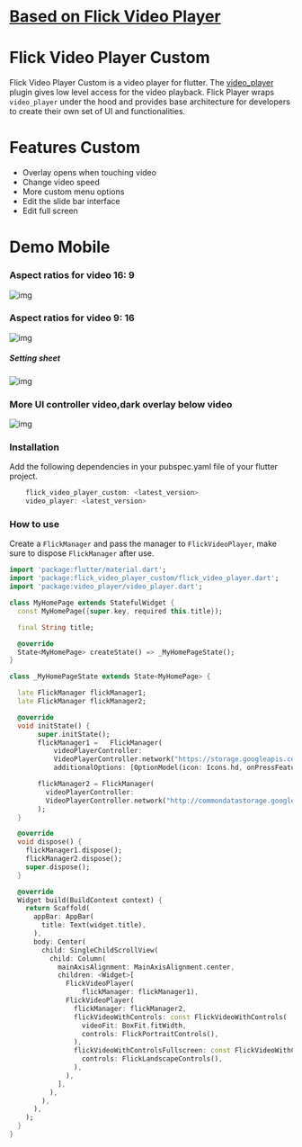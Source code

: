 # [**Based on Flick Video Player**](https://pub.dev/packages/flick_video_player)


# Flick Video Player Custom

Flick Video Player Custom is a video player for flutter.
The [video_player](https://pub.dev/packages/video_player) plugin gives low level access for the video playback. Flick Player wraps `video_player` under the hood and provides base architecture for developers to create their own set of UI and functionalities.

# Features Custom

* Overlay opens when touching video
* Change video speed
* More custom menu options
* Edit the slide bar interface
* Edit full screen

# Demo Mobile

### Aspect ratios for video 16: 9
![img](assets/1.jpg)

### Aspect ratios for video 9: 16
![img](assets/2.jpg)

##### Setting sheet
![img](assets/3.jpg)

### More UI controller video,dark overlay  below video
![img](assets/4.jpg)

### Installation
Add the following dependencies in your pubspec.yaml file of your flutter project.
```dart
    flick_video_player_custom: <latest_version>
    video_player: <latest_version>
```

### How to use
Create a `FlickManager` and pass the manager to `FlickVideoPlayer`, make sure to dispose `FlickManager` after use. 
```dart 
import 'package:flutter/material.dart';
import 'package:flick_video_player_custom/flick_video_player.dart';
import 'package:video_player/video_player.dart';

class MyHomePage extends StatefulWidget {
  const MyHomePage({super.key, required this.title});

  final String title;

  @override
  State<MyHomePage> createState() => _MyHomePageState();
}

class _MyHomePageState extends State<MyHomePage> {

  late FlickManager flickManager1;
  late FlickManager flickManager2;

  @override
  void initState() {
       super.initState();
       flickManager1 =   FlickManager(
           videoPlayerController:
           VideoPlayerController.network("https://storage.googleapis.com/gtv-videos-bucket/sample/BigBuckBunny.mp4"),
           additionalOptions: [OptionModel(icon: Icons.hd, onPressFeature: () {}, name: 'Quality')]);

       flickManager2 = FlickManager(
         videoPlayerController:
         VideoPlayerController.network("http://commondatastorage.googleapis.com/gtv-videos-bucket/sample/ForBiggerMeltdowns.mp4"),
       );
  }

  @override
  void dispose() {
    flickManager1.dispose();
    flickManager2.dispose();
    super.dispose();
  }

  @override
  Widget build(BuildContext context) {
    return Scaffold(
      appBar: AppBar(
        title: Text(widget.title),
      ),
      body: Center(
        child: SingleChildScrollView(
          child: Column(
            mainAxisAlignment: MainAxisAlignment.center,
            children: <Widget>[
              FlickVideoPlayer(
                  flickManager: flickManager1),
              FlickVideoPlayer(
                flickManager: flickManager2,
                flickVideoWithControls: const FlickVideoWithControls(
                  videoFit: BoxFit.fitWidth,
                  controls: FlickPortraitControls(),
                ),
                flickVideoWithControlsFullscreen: const FlickVideoWithControls(
                  controls: FlickLandscapeControls(),
                ),
              ),
            ],
          ),
        ),
      ),
    );
  }
}
```
